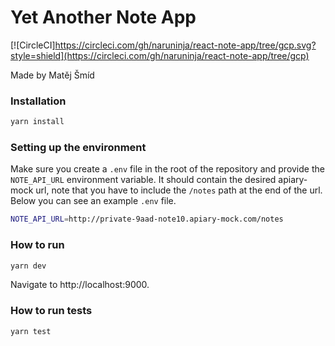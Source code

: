 # Yet Another Note App

[![CircleCI]https://circleci.com/gh/naruninja/react-note-app/tree/gcp.svg?style=shield](https://circleci.com/gh/naruninja/react-note-app/tree/gcp)

Made by Matěj Šmíd

### Installation

```sh
yarn install
```

### Setting up the environment

Make sure you create a `.env` file in the root of the repository and provide the `NOTE_API_URL` environment variable. It should contain the desired apiary-mock url, note that you have to include the `/notes` path at the end of the url.  
Below you can see an example `.env` file.

```sh
NOTE_API_URL=http://private-9aad-note10.apiary-mock.com/notes
```

### How to run

```sh
yarn dev
```

Navigate to http://localhost:9000.

### How to run tests

```sh
yarn test
```
